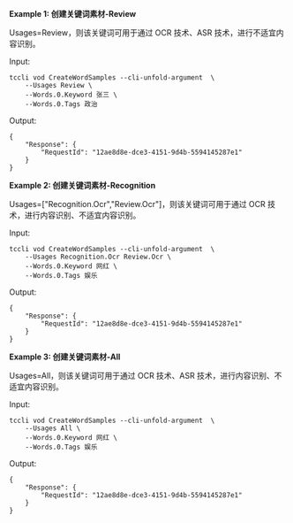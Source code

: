 **Example 1: 创建关键词素材-Review**

Usages=Review，则该关键词可用于通过 OCR 技术、ASR 技术，进行不适宜内容识别。

Input: 

```
tccli vod CreateWordSamples --cli-unfold-argument  \
    --Usages Review \
    --Words.0.Keyword 张三 \
    --Words.0.Tags 政治
```

Output: 
```
{
    "Response": {
        "RequestId": "12ae8d8e-dce3-4151-9d4b-5594145287e1"
    }
}
```

**Example 2: 创建关键词素材-Recognition**

Usages=["Recognition.Ocr","Review.Ocr"]，则该关键词可用于通过 OCR 技术，进行内容识别、不适宜内容识别。

Input: 

```
tccli vod CreateWordSamples --cli-unfold-argument  \
    --Usages Recognition.Ocr Review.Ocr \
    --Words.0.Keyword 网红 \
    --Words.0.Tags 娱乐
```

Output: 
```
{
    "Response": {
        "RequestId": "12ae8d8e-dce3-4151-9d4b-5594145287e1"
    }
}
```

**Example 3: 创建关键词素材-All**

Usages=All，则该关键词可用于通过 OCR 技术、ASR 技术，进行内容识别、不适宜内容识别。

Input: 

```
tccli vod CreateWordSamples --cli-unfold-argument  \
    --Usages All \
    --Words.0.Keyword 网红 \
    --Words.0.Tags 娱乐
```

Output: 
```
{
    "Response": {
        "RequestId": "12ae8d8e-dce3-4151-9d4b-5594145287e1"
    }
}
```

